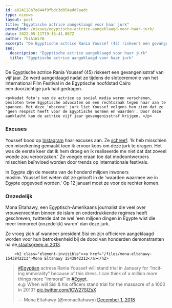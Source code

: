 ```yaml
---
id: e824128b7e644f9fbdc3d054add7aadc
type: nieuws
layout: post
title: "Egyptische actrice aangeklaagd voor haar jurk"
permalink: /nieuws/egyptische-actrice-aangeklaagd-voor-haar-jurk/
date: 2022-05-11T19:16:41.067Z
author: 7biA1WiYB
excerpt: "De Egyptische actrice Rania Youssef (45) riskeert een gevangenisstraf van vijf jaar. Ze werd aangeklaagd nadat ze tijdens de slotceremonie van het International Film Festival in de Egyptische hoofdstad Caïro een doorzichtige jurk had gedragen.   "
seo:
  description: "Egyptische actrice aangeklaagd voor haar jurk"
  title: "Egyptische actrice aangeklaagd voor haar jurk"
---
```

De Egyptische actrice Rania Youssef (45) riskeert een gevangenisstraf van vijf jaar. Ze werd aangeklaagd nadat ze tijdens de slotceremonie van het International Film Festival in de Egyptische hoofdstad Caïro een doorzichtige jurk had gedragen.   

    <p>Nadat foto's van de actrice op social media waren verschenen, besloten twee Egyptische advocaten om een rechtszaak tegen haar aan te spannen. Met deze 'obscene' jurk liet Youssef volgens hen zien dat ze 'geen respect heeft voor de Egyptische normen en waarden'. Door deze aanklacht kan de actrice vijf jaar gevangenisstraf krijgen. </p>
<h3>Excuses</h3>
<p>Youssef bood op <a href="https://www.instagram.com/raniayoussef_/?hl=nl" target="_blank">Instagram</a> haar excuses aan. Ze <a href="https://eu.usatoday.com/story/life/people/2018/12/01/egyptian-actress-headed-trial-wearing-revealing-dress/2174977002/" target="_blank">schreef</a>: 'Ik heb misschien een misrekening gemaakt toen ik ervoor koos om deze jurk te dragen. Het was de eerste keer dat ik hem droeg en ik realiseerde me niet dat dat zoveel woede zou veroorzaken.' Ze voegde eraan toe dat modeontwerpers misschien beïnvloed worden door trends op internationale festivals.</p>
<p>In Egypte zijn de meeste van de honderd miljoen inwoners moslim. Youssef liet weten dat ze gelooft in de 'waarden waarmee we in Egypte opgevoed worden.' Op 12 januari moet ze voor de rechter komen.</p>
<h3>Onzedelijk</h3>
<p>Mona Eltahawy, een Egyptisch-Amerikaans journalist die veel over vrouwenrechten binnen de islam en onderdrukkende regimes heeft geschreven, twitterde dat ze wel 'een miljoen dingen in Egypte wist die meer immoreel (onzedelijk) waren' dan deze jurk. </p>
<p>Ze vroeg zich af wanneer president Sisi en zijn officieren aangeklaagd worden voor hun betrokkenheid bij de dood van honderden demonstranten na de<a href="https://nl.wikipedia.org/wiki/Protesten_en_staatsgreep_in_Egypte_in_2013" target="_blank"> staatsgreep in 2013</a>. <div class="media media-element-container media-default"><div id="file-535503" class="file file-document file-text-oembed">

        <h2 class="element-invisible"><a href="/files/mona-eltahawy-1543842213">Mona Eltahawy 1543842213</a></h2>
    
  
  <div class="content">
    
<blockquote class="twitter-tweet" data-width="550"><p lang="en" dir="ltr"><a href="https://twitter.com/hashtag/Egyptian?src=hash&amp;ref_src=twsrc%5Etfw">#Egyptian</a> actress Rania Youssef will stand trial in January for “inciting immorality” because of this dress. I can think of a million more things more “immoral” in <a href="https://twitter.com/hashtag/Egypt?src=hash&amp;ref_src=twsrc%5Etfw">#Egypt</a>. <br>e.g: When will Sisi &amp; his officers stand trial for the massacre of a 1000 in 2013?  <a href="https://t.co/ICW27SIZsX">pic.twitter.com/ICW27SIZsX</a></p>&mdash; Mona Eltahawy (@monaeltahawy) <a href="https://twitter.com/monaeltahawy/status/1068954311521181696?ref_src=twsrc%5Etfw">December 1, 2018</a></blockquote>
<script async="" src="https://platform.twitter.com/widgets.js" charset="utf-8"></script>
  </div>

  
</div>
</div>  
